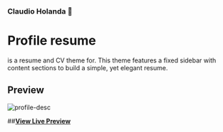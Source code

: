 ### Claudio Holanda 👋

<!--
**macindex/macindex** is a ✨ _special_ ✨ repository because its `README.md` (this file) appears on your GitHub profile.

Here are some ideas to get you started:

- 🔭 I’m currently working on ...
- 🌱 I’m currently learning ...
- 👯 I’m looking to collaborate on ...
- 🤔 I’m looking for help with ...
- 💬 Ask me about ...
- 📫 How to reach me: ...
- 😄 Pronouns: ...
- ⚡ Fun fact: ...
-->


# Profile resume

 is a resume and CV theme for. This theme features a fixed sidebar with content sections to build a simple, yet elegant resume.

## Preview

![profile-desc](https://i.imgur.com/2h34dxu.jpg "profile-desc")

##**[View Live Preview](https://blackrockdigital.github.io/startbootstrap-resume/)**



